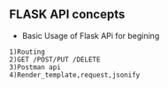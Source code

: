 ## FLASK API concepts 
* Basic Usage of Flask APi for begining
```
1)Routing
2)GET /POST/PUT /DELETE
3)Postman api
4)Render_template,request,jsonify
```
